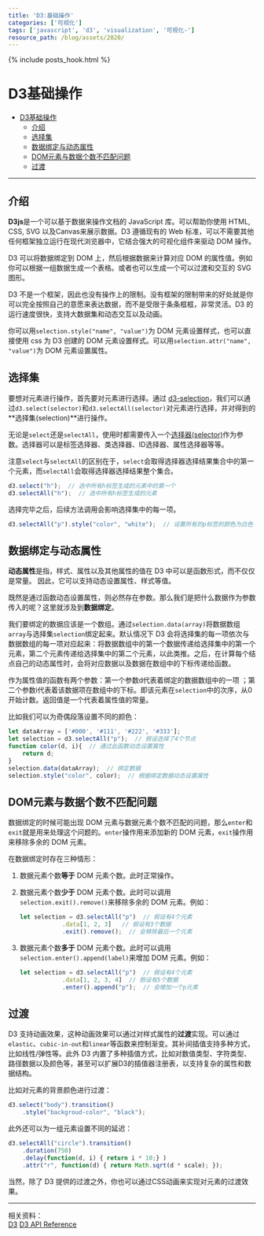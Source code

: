 ```yaml
---
title: 'D3:基础操作'
categories: ['可视化']
tags: ['javascript', 'd3', 'visualization', '可视化-']
resource_path: /blog/assets/2020/
---
```


{% include posts_hook.html %}

D3基础操作
===

- [D3基础操作](#d3基础操作)
  - [介绍](#介绍)
  - [选择集](#选择集)
  - [数据绑定与动态属性](#数据绑定与动态属性)
  - [DOM元素与数据个数不匹配问题](#dom元素与数据个数不匹配问题)
  - [过渡](#过渡)

---

介绍
---
**D3js**是一个可以基于数据来操作文档的 JavaScript 库。可以帮助你使用 HTML, CSS, SVG 以及Canvas来展示数据。D3 遵循现有的 Web 标准，可以不需要其他任何框架独立运行在现代浏览器中，它结合强大的可视化组件来驱动 DOM 操作。  

D3 可以将数据绑定到 DOM 上，然后根据数据来计算对应 DOM 的属性值。例如你可以根据一组数据生成一个表格。或者也可以生成一个可以过渡和交互的 SVG 图形。

D3 不是一个框架，因此也没有操作上的限制。没有框架的限制带来的好处就是你可以完全按照自己的意愿来表达数据，而不是受限于条条框框，非常灵活。D3 的运行速度很快，支持大数据集和动态交互以及动画。

你可以用```selection.style("name", "value")```为 DOM 元素设置样式，也可以直接使用 css 为 D3 创建的 DOM 元素设置样式。可以用```selection.attr("name", "value")```为 DOM 元素设置属性。


选择集
---
要想对元素进行操作，首先要对元素进行选择。通过 [d3-selection](https://d3js.org.cn/document/#selections-d3-selection)，我们可以通过```d3.select(selector)```和```d3.selectAll(selector)```对元素进行选择，并对得到的**选择集(selection)**进行操作。  

无论是```select```还是```selectAll```，使用时都需要传入一个[选择器(selector)](https://www.runoob.com/cssref/css-selectors.html)作为参数。选择器可以是标签选择器、类选择器、ID选择器、属性选择器等等。  


 注意```select```与```selectAll```的区别在于，```select```会取得选择器选择结果集合中的第一个元素，而```selectAll```会取得选择器选择结果整个集合。  

```javascript
d3.select("h");  // 选中所有h标签生成的元素中的第一个
d3.selectAll("h");  // 选中所有h标签生成的元素
```

选择完毕之后，后续方法调用会影响选择集中的每一项。

```javascript
d3.selectAll("p").style("color", "white");  // 设置所有的p标签的颜色为白色
```

数据绑定与动态属性
---
**动态属性**是指，样式、属性以及其他属性的值在 D3 中可以是函数形式，而不仅仅是常量。 因此，它可以支持动态设置属性、样式等值。

既然是通过函数动态设置属性，则必然存在参数。那么我们是把什么数据作为参数传入的呢？这里就涉及到**数据绑定**。

我们要绑定的数据应该是一个数组。通过```selection.data(array)```将数据数组```array```与选择集```selection```绑定起来。默认情况下 D3 会将选择集的每一项依次与数据数组的每一项对应起来：将数据数组中的第一个数据传递给选择集中的第一个元素，第二个元素传递给选择集中的第二个元素，以此类推。之后，在计算每个结点自己的动态属性时，会将对应数据以及数据在数组中的下标传递给函数。

作为属性值的函数有两个参数：第一个参数d代表着绑定的数据数组中的一项 ；第二个参数i代表着该数据项在数组中的下标。即该元素在```selection```中的次序，从0开始计数。返回值是一个代表着属性值的常量。  

比如我们可以为奇偶段落设置不同的颜色：

```javascript
let dataArray = ['#000', '#111', '#222', '#333'];
let selection = d3.selectAll("p");  // 假设选择了4个节点
function color(d, i){  // 通过此函数动态设置属性
    return d;
}
selection.data(dataArray);  // 绑定数据
selection.style("color", color);  // 根据绑定数据动态设置属性
```

DOM元素与数据个数不匹配问题
--- 
数据绑定的时候可能出现 DOM 元素与数据元素个数不匹配的问题，那么```enter```和```exit```就是用来处理这个问题的。```enter```操作用来添加新的 DOM 元素，```exit```操作用来移除多余的 DOM 元素。

在数据绑定时存在三种情形：

1. 数据元素个数**等于** DOM 元素个数。此时正常操作。
2. 数据元素个数**少于** DOM 元素个数。此时可以调用```selection.exit().remove()```来移除多余的 DOM 元素。例如：  
    ```javascript
    let selection = d3.selectAll("p")  // 假设有4个元素
                .data[1, 2, 3]   // 假设有3个数据
                .exit().remove();  // 会移除最后一个元素
    ```

3. 数据元素个数**多于** DOM 元素个数。此时可以调用```selection.enter().append(label)```来增加 DOM 元素。例如：  
    ```javascript
    let selection = d3.selectAll("p")  // 假设有4个元素
                .data[1, 2, 3, 4]  // 假设有5个数据
                .enter().append("p");  // 会增加一个p元素 
    ```

过渡
---
D3 支持动画效果，这种动画效果可以通过对样式属性的**过渡**实现。可以通过```elastic```、```cubic-in-out```和```linear```等函数来控制渐变。其补间插值支持多种方式，比如线性/弹性等。此外 D3 内置了多种插值方式，比如对数值类型、字符类型、路径数据以及颜色等，甚至可以扩展D3的插值器注册表，以支持复杂的属性和数据结构。

比如对元素的背景颜色进行过渡：  
```javascript
d3.select("body").transition()
    .style("backgroud-color", "black");
```

此外还可以为一组元素设置不同的延迟：
```javascript
d3.selectAll("circle").transition()
    .duration(750)
    .delay(function(d, i) { return i * 10;} )
    .attr("r", function(d) { return Math.sqrt(d * scale); });
```

当然，除了 D3 提供的过渡之外，你也可以通过CSS动画来实现对元素的过渡效果。




---

相关资料：  
[D3](d3js.org)
[D3 API Reference](https://d3js.org.cn/document/)